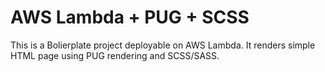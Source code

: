 # AWS Lambda + PUG + SCSS

This is a Bolierplate project deployable on AWS Lambda. It renders simple HTML page using PUG rendering and SCSS/SASS.

